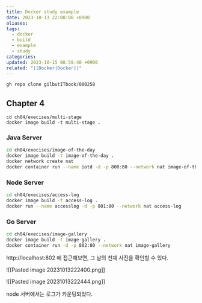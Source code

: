 ```yaml
---
title: Docker study example
date: 2023-10-13 22:08:00 +0900
aliases: 
tags:
  - docker
  - build
  - example
  - study
categories: 
updated: 2023-10-15 08:59:40 +0900
related: "[[Docker|Docker]]"
---
```


```bash
gh repo clone gilbutITbook/080258
```

## Chapter 4

```
cd ch04/execises/multi-stage
docker image build -t multi-stage .
```

### Java Server

```bash
cd ch04/execises/image-of-the-day
docker image build -t image-of-the-day .
docker network create nat
docker container run --name iotd -d -p 800:80 --network nat image-of-the-day
```

### Node Server

```bash
cd ch04/execises/access-log
docker image build -t access-log .
docker run --name accesslog -d -p 801:80 --network nat access-log
```

### Go Server

```bash
cd ch04/execises/image-gallery
docker image build -t image-gallery .
docker container run -d -p 802:80 --network nat image-gallery
```

http://localhost:802 에 접근해보면, 그 날의 천체 사진을 확인할 수 있다.

![[Pasted image 20231013222400.png]]

![[Pasted image 20231013222444.png]]

node 서버에서는 로그가 카운팅되었다.
